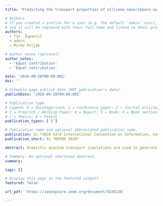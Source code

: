 ```yaml
---
title: 'Predicting the transport properties of silicene nanoribbons using a neural network'

# Authors
# If you created a profile for a user (e.g. the default `admin` user), write the username (folder name) here
# and it will be replaced with their full name and linked to their profile.
authors:
  - Tin  Župančić
  - admin
  - Mirko Poljak

# Author notes (optional)
author_notes:
  - 'Equal contribution'
  - 'Equal contribution'

date: '2020-09-28T00:00:00Z'
doi: ''

# Schedule page publish date (NOT publication's date).
publishDate: '2020-09-28T00:00:00Z'

# Publication type.
# Legend: 0 = Uncategorized; 1 = Conference paper; 2 = Journal article;
# 3 = Preprint / Working Paper; 4 = Report; 5 = Book; 6 = Book section;
# 7 = Thesis; 8 = Patent
publication_types: ['1']

# Publication name and optional abbreviated publication name.
publication: In *2020 43rd International Convention on Information, Communication and Electronic Technology (MIPRO)*
publication_short: In *MIPRO 2020*

abstract: Atomistic quantum transport simulations are used to generate the electronic and transport properties of 10,000 realistic silicene nanoribbons (SiNRs) with edge defects. This ensemble of 20 nm-long and 2.1 nm-wide SiNRs is divided into the training and inference set for the artificial neural network (ANN) employed for the prediction of edge-defect-limited carrier mobility from the known values of bandgap and nanoribbon conductance. We find that an optimized ANN with 3 hidden layers can predict SiNR mobility values and variability histograms with acceptable accuracy, thus providing a useful supplement to atomistic quantum transport simulations that take several hours or days for large device ensemble sizes.

# Summary. An optional shortened abstract.
summary:

tags: []

# Display this page in the Featured widget?
featured: false

url_pdf: 'https://ieeexplore.ieee.org/document/9245136'

---
```

